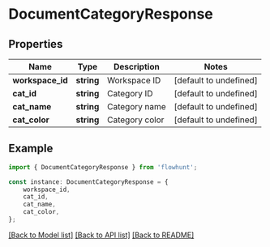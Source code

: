 # DocumentCategoryResponse


## Properties

Name | Type | Description | Notes
------------ | ------------- | ------------- | -------------
**workspace_id** | **string** | Workspace ID | [default to undefined]
**cat_id** | **string** | Category ID | [default to undefined]
**cat_name** | **string** | Category name | [default to undefined]
**cat_color** | **string** | Category color | [default to undefined]

## Example

```typescript
import { DocumentCategoryResponse } from 'flowhunt';

const instance: DocumentCategoryResponse = {
    workspace_id,
    cat_id,
    cat_name,
    cat_color,
};
```

[[Back to Model list]](../README.md#documentation-for-models) [[Back to API list]](../README.md#documentation-for-api-endpoints) [[Back to README]](../README.md)
